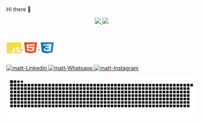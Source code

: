 Hi there 👋

<div align="center">
  <a href="https://github.com/matt-carmo">
  <img height="150em" src="https://github-readme-stats.vercel.app/api?username=matt-carmo&show_icons=true&theme=dracula&include_all_commits=true&count_private=true"/>
  <img height="150em" src="https://github-readme-stats.vercel.app/api/top-langs/?username=matt-carmo&layout=compact&langs_count=7&theme=dracula"/>
</div>
  
  ##
  
<div style="display: inline_block"><br>
  <img align="center" alt="Matt-Js" height="30" width="40" src="https://raw.githubusercontent.com/devicons/devicon/master/icons/javascript/javascript-plain.svg">
  <img align="center" alt="Matt-HTML" height="30" width="40" src="https://raw.githubusercontent.com/devicons/devicon/master/icons/html5/html5-original.svg">
  <img align="center" alt="Matt-CSS" height="30" width="40" src="https://raw.githubusercontent.com/devicons/devicon/master/icons/css3/css3-original.svg">

</div>

  ##
  
<div> 
     <a href="https://www.linkedin.com/in/matt-carmo/">
        <img src="https://img.shields.io/badge/LinkedIn-0077B5?style=for-the-badge&logo=linkedin&logoColor=white"
            alt="matt-Linkedin" />
    </a>
    <a href="https://api.whatsapp.com/send/?phone=5518991522871">
        <img src="https://img.shields.io/badge/WhatsApp-25D366?style=for-the-badge&logo=whatsapp&logoColor=white"
            alt="matt-Whatsapp" />
    </a>
      <a href="https://www.instagram.com/matt.theus">
        <img src="https://img.shields.io/badge/Instagram-E4405F?style=for-the-badge&logo=instagram&logoColor=white"
            alt="matt-Instagram" />
    </a>
</div>
 
<div>
  
   ![Snake animation](https://github.com/matt-carmo/matt-carmo/blob/output/github-contribution-grid-snake.svg)  
  
</div>
